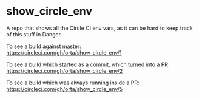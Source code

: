 # show_circle_env

A repo that shows all the Circle CI env vars, as it can be hard to keep track of this stuff in Danger. 

To see a build against master: https://circleci.com/gh/orta/show_circle_env/1

To see a build which started as a commit, which turned into a PR: https://circleci.com/gh/orta/show_circle_env/2

To see a build which was always running inside a PR: https://circleci.com/gh/orta/show_circle_env/5
